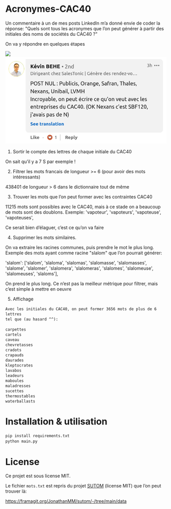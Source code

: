 # Acronymes-CAC40

Un commentaire à un de mes posts LinkedIn m’a donné envie de coder la réponse:
"Quels sont tous les acronymes que l’on peut générer à partir des initiales des noms de sociétés du CAC40 ?"

On va y répondre en quelques étapes

![](assets/post-linked-in.png)
![](assets/commentaire-linked-in.png)


1) Sortir le compte des lettres de chaque initiale du CAC40

On sait qu’il y a 7 S par exemple !

2) Filtrer les mots francais de longueur >= 6 (pour avoir des mots intéressants)

438401 de longueur > 6 dans le dictionnaire tout de même

3) Trouver les mots que l’on peut former avec les contraintes CAC40

11215 mots sont possibles avec le CAC40, mais à ce stade on a beaucoup de mots sont des doublons. Exemple:
 'vapoteur',
 'vapoteurs',
 'vapoteuse',
 'vapoteuses',

Ce serait bien d’élaguer, c’est ce qu’on va faire

4) Supprimer les mots similaires.

On va extraire les racines communes, puis prendre le mot le plus long. Exemple des mots ayant comme racine "slalom" que l’on pourrait générer:

 'slalom': ['slalom',
            'slaloma',
            'slalomas',
            'slalomasse',
            'slalomasses',
            'slalome',
            'slalomer',
            'slalomera',
            'slalomeras',
            'slalomes',
            'slalomeuse',
            'slalomeuses',
            'slaloms'],

On prend le plus long. Ce n’est pas la meilleur métrique pour filtrer, mais c’est simple à mettre en oeuvre

5) Affichage

```
Avec les initiales du CAC40, on peut former 3656 mots de plus de 6 lettres
tel que (au hasard ^^):

carpettes
cartels
caveau
chevretasses
cradots
crapauds
daurades
kleptocrates
lavabos
leadeurs
maboules
maladresses
sucettes
thermostables
waterballasts
```

# Installation & utilisation

```bash
pip install requirements.txt
python main.py
```

# License

Ce projet est sous license MIT.

Le fichier `mots.txt` est repris du projet [SUTOM](https://framagit.org/JonathanMM/sutom) (license MIT) que l’on peut trouver là:

https://framagit.org/JonathanMM/sutom/-/tree/main/data